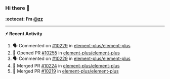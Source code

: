 ### Hi there 👋

**:octocat: I’m [@zz](https://github.com/holazz)**

---

**:zap: Recent Activity**

<!--START_SECTION:activity-->
1. 🗣 Commented on [#10229](https://github.com/element-plus/element-plus/issues/10229) in [element-plus/element-plus](https://github.com/element-plus/element-plus)
2. 💪 Opened PR [#10255](https://github.com/element-plus/element-plus/pull/10255) in [element-plus/element-plus](https://github.com/element-plus/element-plus)
3. 🗣 Commented on [#10229](https://github.com/element-plus/element-plus/issues/10229) in [element-plus/element-plus](https://github.com/element-plus/element-plus)
4. 🎉 Merged PR [#10224](https://github.com/element-plus/element-plus/pull/10224) in [element-plus/element-plus](https://github.com/element-plus/element-plus)
5. 🎉 Merged PR [#10219](https://github.com/element-plus/element-plus/pull/10219) in [element-plus/element-plus](https://github.com/element-plus/element-plus)
<!--END_SECTION:activity-->
